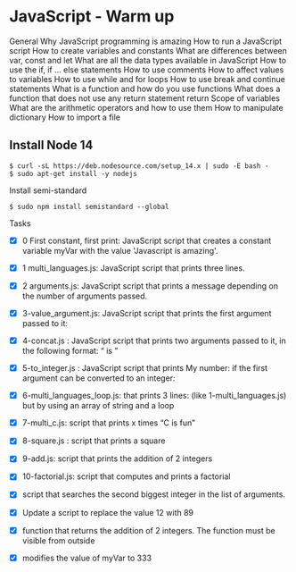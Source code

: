 # JavaScript - Warm up

General
Why JavaScript programming is amazing
How to run a JavaScript script
How to create variables and constants
What are differences between var, const and let
What are all the data types available in JavaScript
How to use the if, if ... else statements
How to use comments
How to affect values to variables
How to use while and for loops
How to use break and continue statements
What is a function and how do you use functions
What does a function that does not use any return statement return
Scope of variables
What are the arithmetic operators and how to use them
How to manipulate dictionary
How to import a file

## Install Node 14
```
$ curl -sL https://deb.nodesource.com/setup_14.x | sudo -E bash -
$ sudo apt-get install -y nodejs
```
Install semi-standard

```
$ sudo npm install semistandard --global

```
Tasks

- [x] 0 First constant, first print:  JavaScript script that creates a constant variable myVar with the value 'Javascript is amazing'.
- [x]  1 multi_languages.js: JavaScript script that prints three lines.
- [x] 2 arguments.js: JavaScript script that prints a message depending on the number of arguments passed.
- [x] 3-value_argument.js: JavaScript script that prints the first argument passed to it:
- [x] 4-concat.js :  JavaScript script that prints two arguments passed to it, in the following format: “ is ”
- [x] 5-to_integer.js : JavaScript script that prints My number: <first argument converted in integer> if the first argument can be converted to an integer:
- [x] 6-multi_languages_loop.js:  that prints 3 lines: (like 1-multi_languages.js) but by using an array of string and a loop
- [x] 7-multi_c.js: script that prints x times “C is fun”
- [x] 8-square.js : script that prints a square
- [x] 9-add.js: script that prints the addition of 2 integers
- [x] 10-factorial.js: script that computes and prints a factorial
- [x] script that searches the second biggest integer in the list of arguments.
- [x] Update a script to replace the value 12 with 89
- [x]  function that returns the addition of 2 integers. The function must be visible from outside
- [x] modifies the value of myVar to 333





